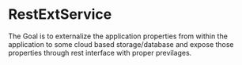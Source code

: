 # RestExtService
The Goal is to externalize the application properties from within the application
to some cloud based storage/database and expose those properties through rest interface with proper previlages.

